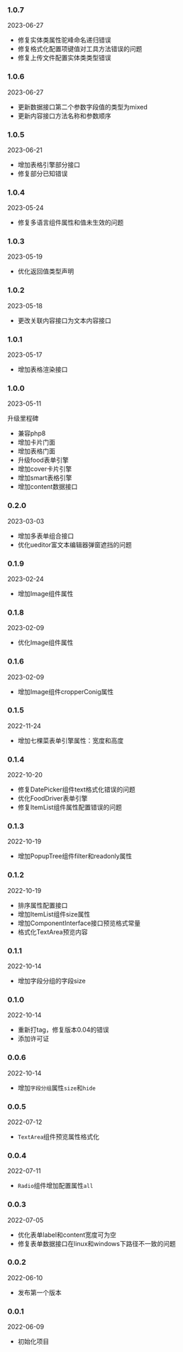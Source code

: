 ### 1.0.7

2023-06-27

- 修复实体类属性驼峰命名递归错误
- 修复格式化配置项键值对工具方法错误的问题
- 修复上传文件配置实体类类型错误

### 1.0.6

2023-06-27

- 更新数据接口第二个参数字段值的类型为mixed
- 更新内容接口方法名称和参数顺序

### 1.0.5

2023-06-21

- 增加表格引擎部分接口
- 修复部分已知错误

### 1.0.4

2023-05-24

- 修复多语言组件属性和值未生效的问题

### 1.0.3

2023-05-19

- 优化返回值类型声明

### 1.0.2

2023-05-18

- 更改关联内容接口为文本内容接口

### 1.0.1

2023-05-17

- 增加表格渲染接口

### 1.0.0

2023-05-11

升级里程碑

- 兼容php8
- 增加卡片门面
- 增加表格门面
- 升级food表单引擎
- 增加cover卡片引擎
- 增加smart表格引擎
- 增加content数据接口

### 0.2.0

2023-03-03

- 增加多表单组合接口
- 优化ueditor富文本编辑器弹窗遮挡的问题

### 0.1.9

2023-02-24

- 增加Image组件属性

### 0.1.8

2023-02-09

- 优化Image组件属性

### 0.1.6

2023-02-09

- 增加Image组件cropperConig属性

### 0.1.5

2022-11-24

- 增加七棵菜表单引擎属性：宽度和高度

### 0.1.4

2022-10-20

- 修复DatePicker组件text格式化错误的问题
- 优化FoodDriver表单引擎
- 修复ItemList组件属性配置错误的问题

### 0.1.3

2022-10-19

- 增加PopupTree组件filter和readonly属性

### 0.1.2

2022-10-19

- 排序属性配置接口
- 增加ItemList组件size属性
- 增加ComponentInterface接口预览格式常量
- 格式化TextArea预览内容

### 0.1.1

2022-10-14

- 增加字段分组的字段size

### 0.1.0

2022-10-14

- 重新打tag，修复版本0.04的错误
- 添加许可证

### 0.0.6

2022-10-14

- 增加`字段分组`属性`size`和`hide`

### 0.0.5

2022-07-12

- `TextArea`组件预览属性格式化

### 0.0.4

2022-07-11

- `Radio`组件增加配置属性`all`


### 0.0.3

2022-07-05

- 优化表单label和content宽度可为空
- 修复表单数据接口在linux和windows下路径不一致的问题

### 0.0.2

2022-06-10

- 发布第一个版本

### 0.0.1

2022-06-09

- 初始化项目